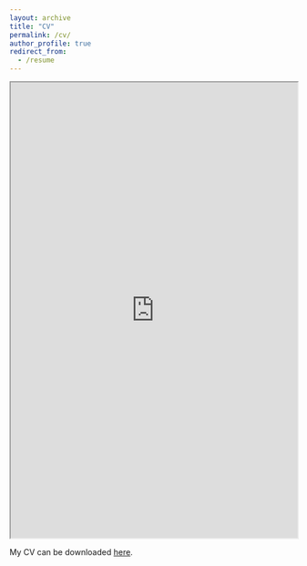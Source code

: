 ```yaml
---
layout: archive
title: "CV"
permalink: /cv/
author_profile: true
redirect_from:
  - /resume
---
```


<iframe src="https://drive.google.com/file/d/17RgKEdUkxVk5Pcyh92TSL-m6MFRnZYWd/preview" width="100%" height="800"></iframe>

My CV can be downloaded [here](http://shinghon.github.io/files/CV_Shing_Hon_22JUN2021_Short.pdf).
